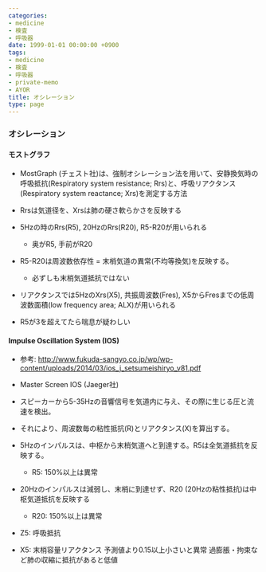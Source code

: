 ```yaml
---
categories:
- medicine
- 検査
- 呼吸器
date: 1999-01-01 00:00:00 +0900
tags:
- medicine
- 検査
- 呼吸器
- private-memo
- AYOR
title: オシレーション
type: page
---
```


### オシレーション

#### モストグラフ

- MostGraph
    (チェスト社)は、強制オシレーション法を用いて、安静換気時の呼吸抵抗(Respiratory
    system resistance; Rrs)と、呼吸リアクタンス(Respiratory system
    reactance; Xrs)を測定する方法

- Rrsは気道径を、Xrsは肺の硬さ軟らかさを反映する
- 5Hzの時のRrs(R5), 20HzのRrs(R20), R5-R20が用いられる
  - 奥がR5, 手前がR20
- R5-R20は周波数依存性 = 末梢気道の異常(不均等換気)を反映する。
  - 必ずしも末梢気道抵抗ではない
- リアクタンスでは5HzのXrs(X5), 共振周波数(Fres),
    X5からFresまでの低周波数面積(low frequency area; ALX)が用いられる
- R5が3を超えてたら喘息が疑わしい

#### Impulse Oscillation System (IOS)

- 参考:
    <http://www.fukuda-sangyo.co.jp/wp/wp-content/uploads/2014/03/ios_j_setsumeishiryo_v81.pdf>

- Master Screen IOS (Jaeger社)
- スピーカーから5-35Hzの音響信号を気道内に与え、その際に生じる圧と流速を検出。
- それにより、周波数毎の粘性抵抗(R)とリアクタンス(X)を算出する。
- 5Hzのインパルスは、中枢から末梢気道へと到達する。R5は全気道抵抗を反映する。
  - R5: 150%以上は異常
- 20Hzのインパルスは減弱し、末梢に到達せず、R20
    (20Hzの粘性抵抗)は中枢気道抵抗を反映する
  - R20: 150%以上は異常
- Z5: 呼吸抵抗
- X5: 末梢容量リアクタンス 予測値より0.15以上小さいと異常
    過膨脹・拘束など肺の収縮に抵抗があると低値

[^1]: impulse oscillation systemによる術前呼吸機能検査, 2009

